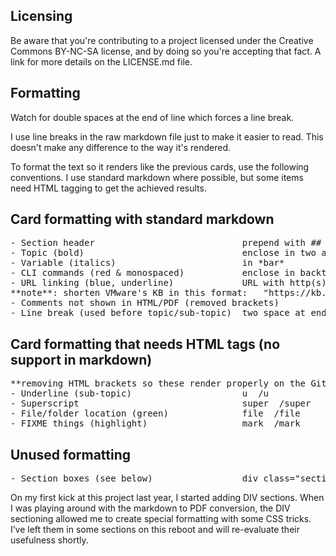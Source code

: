 ## Licensing
Be aware that you're contributing to a project licensed under the Creative Commons BY-NC-SA license, and by doing so you're accepting that fact. A link for more details on the LICENSE.md file.

## Formatting
Watch for double spaces at the end of line which forces a line break.

I use line breaks in the raw markdown file just to make it easier to read. This doesn't make any difference to the way it's rendered. 

To format the text so it renders like the previous cards, use the following conventions.  I use standard markdown where possible, but some items need HTML tagging to get the achieved results.

## Card formatting with standard markdown
<pre>
- Section header         					prepend with ## 
- Topic (bold)           					enclose in two asterisks **foo**
- Variable (italics)               			in *bar*
- CLI commands (red & monospaced)  			enclose in backticks `code`
- URL linking (blue, underline)    			URL with http(s) 
**note**: shorten VMware's KB in this format: 	"https://kb.vmware.com/kb/123456"
- Comments not shown in HTML/PDF (removed brackets)				!-- comment here --
- Line break (used before topic/sub-topic)	two space at end of line
</pre>

## Card formatting that needs HTML tags (no support in markdown)
<pre>
**removing HTML brackets so these render properly on the GitHub site
- Underline (sub-topic)            			u  /u
- Superscript                      			super  /super
- File/folder location (green)     			file  /file
- FIXME things (highlight)					mark  /mark
</pre>

## Unused formatting
<pre>
- Section boxes (see below) 				div class="section"  /div
</pre>

On my first kick at this project last year, I started adding DIV sections. When I was playing around with the markdown to PDF conversion, the DIV sectioning allowed me to create special formatting with some CSS tricks. I’ve left them in some sections on this reboot and will re-evaluate their usefulness shortly.
